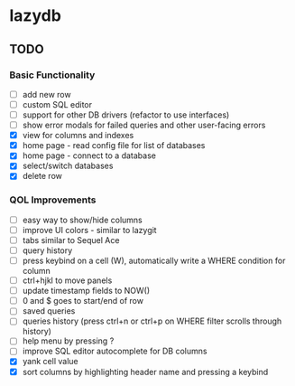 # lazydb

## TODO

### Basic Functionality
- [ ] add new row
- [ ] custom SQL editor
- [ ] support for other DB drivers (refactor to use interfaces)
- [ ] show error modals for failed queries and other user-facing errors
- [x] view for columns and indexes
- [x] home page - read config file for list of databases
- [x] home page - connect to a database
- [x] select/switch databases
- [x] delete row

### QOL Improvements
- [ ] easy way to show/hide columns
- [ ] improve UI colors - similar to lazygit
- [ ] tabs similar to Sequel Ace
- [ ] query history
- [ ] press keybind on a cell (W), automatically write a WHERE condition for column 
- [ ] ctrl+hjkl to move panels
- [ ] update timestamp fields to NOW() 
- [ ] 0 and $ goes to start/end of row
- [ ] saved queries
- [ ] queries history (press ctrl+n or ctrl+p on WHERE filter scrolls through history)
- [ ] help menu by pressing ?
- [ ] improve SQL editor autocomplete for DB columns
- [x] yank cell value
- [x] sort columns by highlighting header name and pressing a keybind
